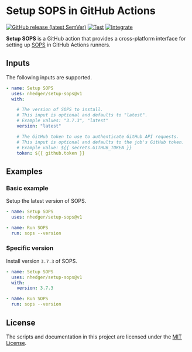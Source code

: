 # Setup SOPS in GitHub Actions

[![GitHub release (latest SemVer)](https://img.shields.io/github/v/release/nhedger/setup-sops?label=latest&logo=github)](https://github.com/marketplace/actions/setup-sops)
[![Test](https://github.com/nhedger/setup-sops/actions/workflows/test.yaml/badge.svg)](https://github.com/nhedger/setup-sops/actions/workflows/test.yaml)
[![Integrate](https://github.com/nhedger/setup-sops/actions/workflows/integrate.yaml/badge.svg)](https://github.com/nhedger/setup-sops/actions/workflows/integrate.yaml)

**Setup SOPS** is a GitHub action that provides a cross-platform interface
for setting up [SOPS](https://github.com/mozilla/sops) in GitHub
Actions runners.

## Inputs

The following inputs are supported.

```yaml
- name: Setup SOPS
  uses: nhedger/setup-sops@v1
  with:

    # The version of SOPS to install.
    # This input is optional and defaults to "latest".
    # Example values: "3.7.3", "latest"
    version: "latest"

    # The GitHub token to use to authenticate GitHub API requests.
    # This input is optional and defaults to the job's GitHub token.
    # Example value: ${{ secrets.GITHUB_TOKEN }}
    token: ${{ github.token }}
```

## Examples

### Basic example

Setup the latest version of SOPS.

```yaml
- name: Setup SOPS
  uses: nhedger/setup-sops@v1

- name: Run SOPS
  run: sops --version
```

### Specific version

Install version `3.7.3` of SOPS.

```yaml
- name: Setup SOPS
  uses: nhedger/setup-sops@v1
  with:
    version: 3.7.3

- name: Run SOPS
  run: sops --version
```

## License

The scripts and documentation in this project are licensed under
the [MIT License](LICENSE.md).
